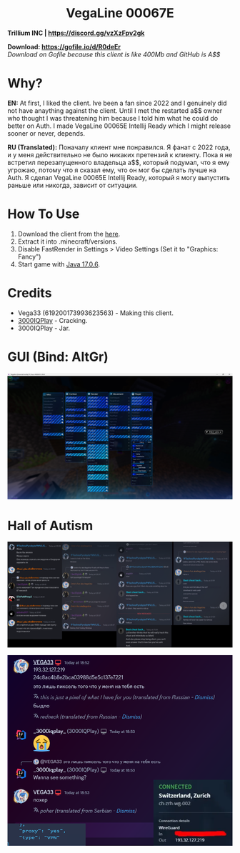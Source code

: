 <h1 align="center">VegaLine 00067E</h1>

**Trillium INC | https://discord.gg/vzXzFpv2gk**

**Download: https://gofile.io/d/R0deEr** <br/>
*Download on Gofile because this client is like 400Mb and GitHub is A$$*

# Why?
**EN:** At first, I liked the client. Ive been a fan since 2022 and I genuinely did not have anaything against the client. Until I met the restarted a$$ owner who thought I was threatening him because I told him what he could do better on Auth. I made VegaLine 00065E Intellij Ready which I might release sooner or never, depends.

**RU (Translated):** Поначалу клиент мне понравился. Я фанат с 2022 года, и у меня действительно не было никаких претензий к клиенту. Пока я не встретил перезапущенного владельца a$$, который подумал, что я ему угрожаю, потому что я сказал ему, что он мог бы сделать лучше на Auth. Я сделал VegaLine 00065E Intellij Ready, который я могу выпустить раньше или никогда, зависит от ситуации.

[1]: https://github.com/3000IQPlay

# How To Use

1. Download the client from the [here](https://gofile.io/d/R0deEr).
2. Extract it into .minecraft/versions.
3. Disable FastRender in Settings > Video Settings (Set it to "Graphics: Fancy")
4. Start game with [Java 17.0.6](https://download.oracle.com/java/17/archive/jdk-17.0.6_windows-x64_bin.exe).

# Credits
- Vega33 (619200173993623563) - Making this client.
- [3000IQPlay][1] - Cracking.
- 3000IQPlay - Jar.

# GUI (Bind: AltGr)

![image](https://github.com/WalmartSolutions/VegaLine-00067E/blob/main/Assets/GUI.png?raw=true)

# Hall of Autism

![image](https://github.com/WalmartSolutions/VegaLine-00067E/blob/main/Assets/AutismCompilation.png?raw=true)

![image](https://github.com/WalmartSolutions/VegaLine-00067E/blob/main/Assets/VPN-Leak.png?raw=true)

